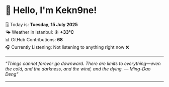 # 👋 Hello, I'm Kekn9ne!

🗓️ Today is: **Tuesday, 15 July 2025**  
🌤️ Weather in Istanbul: **☀️   +33°C**  
📊 GitHub Contributions: **68**  
🎧 Currently Listening: Not listening to anything right now ❌

---

_"Things cannot forever go downward. There are limits to everything—even the cold, and the darkness, and the wind, and the dying. — *Ming-Dao Deng*"_

---
